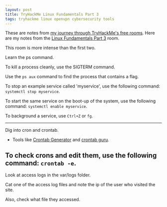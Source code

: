 ```yaml
---
layout: post
title: TryHackMe Linux Fundamentals Part 3
tags: tryhackme linux openvpn cybersecurity tools
---
```

These are notes from [my journey through TryHackMe's free rooms](https://1dgk.github.io/2024/01/15/tryhackme-free-rooms.html). Here are my notes from the [Linux Fundamentals Part 3](https://tryhackme.com/room/linuxfundamentalspart3) room.

This room is more intense than the first two. 

Learn the ps command.

To kill a process cleanly, use the SIGTERM command.

Use the ```ps aux``` command to find the process that contains a flag. 

To stop an example service called 'myservice', use the following command: ```systemctl stop myservice```. 

To start the same service on the boot-up of the system, use the following command: ```systemctl enable myservice```.

To background a service, use ```Ctrl+Z``` or ```fg```.

---
Dig into cron and crontab.
- Tools like [Crontab Generator](https://crontab-generator.org/) and [crontab guru](https://crontab.guru/).

To check crons and edit them, use the following command: ```crontab -e```.
---
Look at access logs in the var/logs folder.

Cat one of the access log files and note the ip of the user who visited the site.

Also, check what file they accessed.